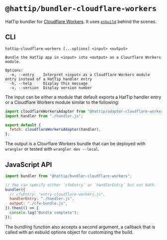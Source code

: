 # `@hattip/bundler-cloudflare-workers`

HatTip bundler for [Cloudflare Workers](https://workers.cloudflare.com). It uses [`esbuild`](https://esbuild.github.io) behind the scenes.

## CLI

```
hattip-cloudflare-workers [...options] <input> <output>

Bundle the HatTip app in <input> into <output> as a Clourflare Workers module.

Options:
  -e, --entry    Interpret <input> as a Cloudflare Workers module entry instead of a HatTip handler entry
  -h, --help     Display this message
  -v, --version  Display version number
```

The input can be either a module that default exports a HatTip handler entry or a Cloudflare Workers module similar to the following:

```js
import cloudflareWorkersAdapter from "@hattip/adapter-cloudflare-workers";
import handler from "./handler.js";

export default {
  fetch: cloudflareWorkersAdapter(handler),
};
```

The output is a Clourflare Workers bundle that can be deployed with `wrangler` or tested with `wrangler dev --local`.

## JavaScript API

```js
import bundler from "@hattip/bundler-cloudflare-workers";

// You can specify either `cfwEntry` or `handlerEntry` but not both.
bundler({
  // cfwEntry: "entry-cloudflare-workers.js",
  handlerEntry: "./handler.js",
  output: "./cfw-bundle.js",
}).then(() => {
  console.log("Bundle complete");
});
```

The bundling function also accepts a second argument, a callback that is called with an esbuild options object for customizing the build.
